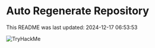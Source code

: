 # Auto Regenerate Repository

This README was last updated: 2024-12-17 06:53:53

 ![TryHackMe](https://tryhackme.com/badge/533634)